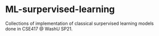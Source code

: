# ML-surpervised-learning

Collections of implementation of classical surpervised learning models done in CSE417 @ WashU SP21.
